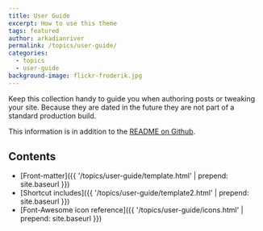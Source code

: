 ```yaml
---
title: User Guide
excerpt: How to use this theme
tags: featured
author: arkadianriver
permalink: /topics/user-guide/
categories:
  - topics
  - user-guide
background-image: flickr-froderik.jpg
---
```


Keep this collection handy to guide you when authoring posts or tweaking
your site. Because they are dated in the future they are not part of a
standard production build.

This information is in addition to the
[README on Github](https://github.com/arkadianriver/arkadianriver.com).

## Contents

- [Front-matter]({{ '/topics/user-guide/template.html' | prepend: site.baseurl }})
- [Shortcut includes]({{ '/topics/user-guide/template2.html' | prepend: site.baseurl }})
- [Font-Awesome icon reference]({{ '/topics/user-guide/icons.html' | prepend: site.baseurl }})

